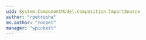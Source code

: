 ```yaml
---
uid: System.ComponentModel.Composition.ImportSource
author: "rpetrusha"
ms.author: "ronpet"
manager: "wpickett"
---
```

